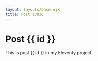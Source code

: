 ```yaml
---
layout: layouts/base.njk
title: Post 13836
---
```


# Post {{ id }}

This is post {{ id }} in my Eleventy project.
